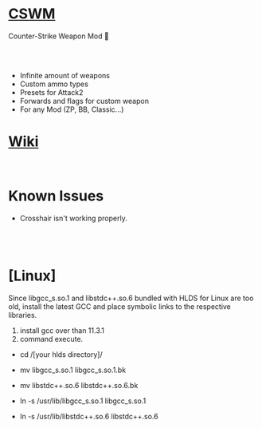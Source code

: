 # [CSWM](https://forums.alliedmods.net/showthread.php?t=308229)

Counter-Strike Weapon Mod :gun:

<br><br>

- Infinite amount of weapons
- Custom ammo types
- Presets for Attack2
- Forwards and flags for custom weapon
- For any Mod (ZP, BB, Classic...)

# [Wiki](https://github.com/BeqaGurgenidze/CSWM/wiki)
<br>

# Known Issues
- Crosshair isn't working properly.
<br><br><br><br>

# [Linux]
Since libgcc_s.so.1 and libstdc++.so.6 bundled with HLDS for Linux are too old, install the latest GCC and place symbolic links to the respective libraries.

1. install gcc over than 11.3.1
2. command execute.

+ cd /[your hlds directory]/

+ mv libgcc_s.so.1 libgcc_s.so.1.bk
+ mv libstdc++.so.6 libstdc++.so.6.bk

+ ln -s /usr/lib/libgcc_s.so.1 libgcc_s.so.1
+ ln -s /usr/lib/libstdc++.so.6 libstdc++.so.6

